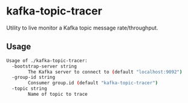 # kafka-topic-tracer
Utility to live monitor a Kafka topic message rate/throughput.

## Usage
```bash
Usage of ./kafka-topic-tracer:
  -bootstrap-server string
    	The Kafka server to connect to (default "localhost:9092")
  -group-id string
    	Consumer group.id (default "kafka-topic-tracer")
  -topic string
    	Name of topic to trace
```

